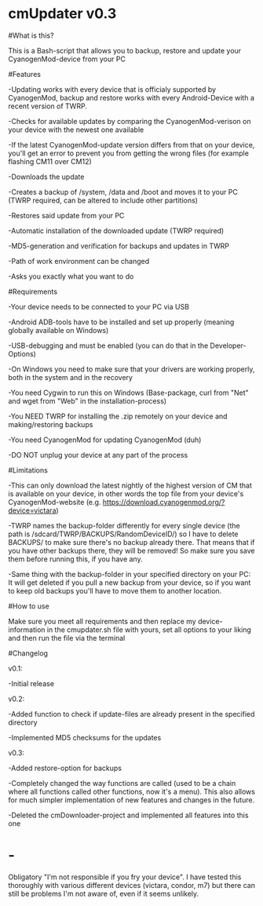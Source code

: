# cmUpdater v0.3

#What is this?

This is a Bash-script that allows you to backup, restore and update your CyanogenMod-device from your PC

#Features

-Updating works with every device that is officialy supported by CyanogenMod, backup and restore works with every Android-Device with a recent version of TWRP.

-Checks for available updates by comparing the CyanogenMod-verison on your device with the newest one available

-If the latest CyanogenMod-update version differs from that on your device, you'll get an error to prevent you from getting the wrong files (for example flashing CM11 over CM12)

-Downloads the update

-Creates a backup of /system, /data and /boot and moves it to your PC (TWRP required, can be altered to include other partitions)

-Restores said update from your PC

-Automatic installation of the downloaded update (TWRP required)

-MD5-generation and verification for backups and updates in TWRP

-Path of work environment can be changed

-Asks you exactly what you want to do

#Requirements

-Your device needs to be connected to your PC via USB

-Android ADB-tools have to be installed and set up properly (meaning globally available on Windows)

-USB-debugging and must be enabled (you can do that in the Developer-Options)

-On Windows you need to make sure that your drivers are working properly, both in the system and in the recovery

-You need Cygwin to run this on Windows (Base-package, curl from "Net" and wget from "Web" in the installation-process)

-You NEED TWRP for installing the .zip remotely on your device and making/restoring backups

-You need CyanogenMod for updating CyanogenMod (duh)

-DO NOT unplug your device at any part of the process

#Limitations

-This can only download the latest nightly of the highest version of CM that is available on your device, in other words the top file from your device's CyanogenMod-website (e.g. https://download.cyanogenmod.org/?device=victara)

-TWRP names the backup-folder differently for every single device (the path is /sdcard/TWRP/BACKUPS/RandomDeviceID/) so I have to delete BACKUPS/ to make sure there's no backup already there.
That means that if you have other backups there, they will be removed! So make sure you save them before running this, if you have any.

-Same thing with the backup-folder in your specified directory on your PC:
It will get deleted if you pull a new backup from your device, so if you want to keep old backups you'll have to move them to another location.

#How to use

Make sure you meet all requirements and then replace my device-information in the cmupdater.sh file with yours, set all options to your liking and then run the file via the terminal

#Changelog

v0.1:

-Initial release

v0.2:

-Added function to check if update-files are already present in the specified directory

-Implemented MD5 checksums for the updates

v0.3:

-Added restore-option for backups

-Completely changed the way functions are called (used to be a chain where all functions called other functions, now it's a menu). 
 This also allows for much simpler implementation of new features and changes in the future.

-Deleted the cmDownloader-project and implemented all features into this one

# -

Obligatory "I'm not responsible if you fry your device". I have tested this thoroughly with various different devices (victara, condor, m7) but there can still be problems I'm not aware of, even if it seems unlikely.
